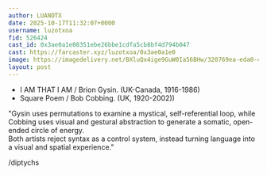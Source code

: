 ```yaml
---
author: LUANOTX
date: 2025-10-17T11:32:07+0000
username: luzotxoa
fid: 526424
cast_id: 0x3ae0a1e08351ebe26bbe1cdfa5cb8bf4d794b047
cast: https://farcaster.xyz/luzotxoa/0x3ae0a1e0
image: https://imagedelivery.net/BXluQx4ige9GuW0Ia56BHw/320769ea-eda0-4e5a-575b-ffdef8271a00/original
layout: post
---
```

* I AM THAT I AM / Brion Gysin. (UK-Canada, 1916-1986)  
* Square Poem / Bob Cobbing. (UK, 1920-2002))  
  
"Gysin uses permutations to examine a mystical, self-referential loop, while Cobbing uses visual and gestural abstraction to generate a somatic, open-ended circle of energy.   
Both artists reject syntax as a control system, instead turning language into a visual and spatial experience."  
  
/diptychs  

<img src='https://imagedelivery.net/BXluQx4ige9GuW0Ia56BHw/320769ea-eda0-4e5a-575b-ffdef8271a00/original' alt='' referrerpolicy='no-referrer'/>
<img src='https://imagedelivery.net/BXluQx4ige9GuW0Ia56BHw/3a9e6b82-dd11-4922-9523-b39afe4a0500/original' alt='' referrerpolicy='no-referrer'/>